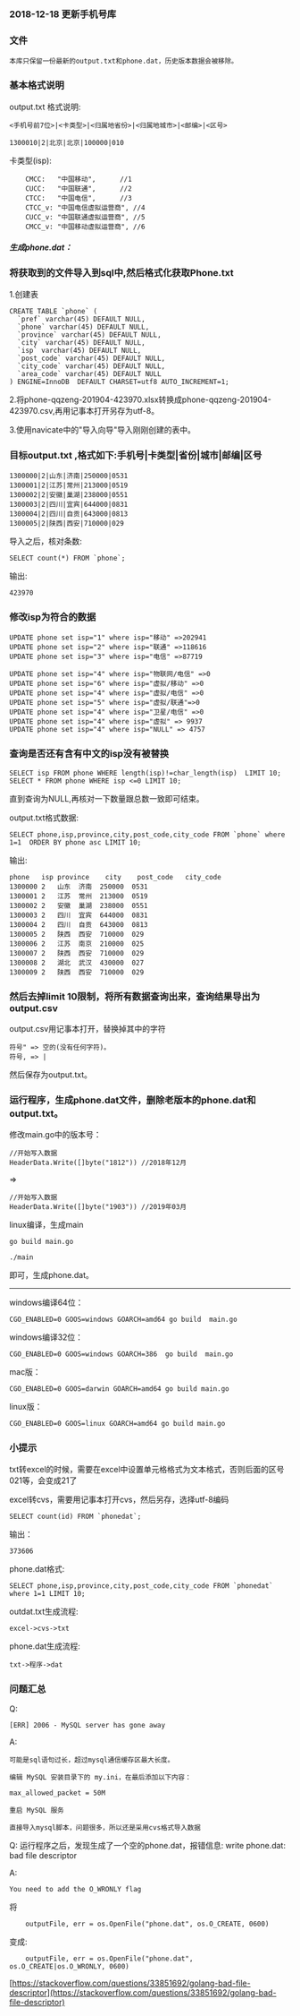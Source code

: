 ### 2018-12-18 更新手机号库


### 文件

	本库只保留一份最新的output.txt和phone.dat，历史版本数据会被移除。

### 基本格式说明

output.txt 格式说明:

	<手机号前7位>|<卡类型>|<归属地省份>|<归属地城市>|<邮编>|<区号>

	1300010|2|北京|北京|100000|010


卡类型(isp):

		CMCC:   "中国移动",      //1
		CUCC:   "中国联通",      //2
		CTCC:   "中国电信",      //3
		CTCC_v: "中国电信虚拟运营商", //4
		CUCC_v: "中国联通虚拟运营商", //5
		CMCC_v: "中国移动虚拟运营商", //6


##### 生成phone.dat：

### 将获取到的文件导入到sql中,然后格式化获取Phone.txt

1.创建表

	CREATE TABLE `phone` (
	  `pref` varchar(45) DEFAULT NULL,
	  `phone` varchar(45) DEFAULT NULL,
	  `province` varchar(45) DEFAULT NULL,
	  `city` varchar(45) DEFAULT NULL,
	  `isp` varchar(45) DEFAULT NULL,
	  `post_code` varchar(45) DEFAULT NULL,
	  `city_code` varchar(45) DEFAULT NULL,
	  `area_code` varchar(45) DEFAULT NULL
	) ENGINE=InnoDB  DEFAULT CHARSET=utf8 AUTO_INCREMENT=1;


2.将phone-qqzeng-201904-423970.xlsx转换成phone-qqzeng-201904-423970.csv,再用记事本打开另存为utf-8。

3.使用navicate中的"导入向导"导入刚刚创建的表中。



### 目标output.txt ,格式如下:手机号|卡类型|省份|城市|邮编|区号
	
	1300000|2|山东|济南|250000|0531
	1300001|2|江苏|常州|213000|0519
	1300002|2|安徽|巢湖|238000|0551
	1300003|2|四川|宜宾|644000|0831
	1300004|2|四川|自贡|643000|0813
	1300005|2|陕西|西安|710000|029


导入之后，核对条数:

	SELECT count(*) FROM `phone`;

输出:

	423970


### 修改isp为符合的数据

	UPDATE phone set isp="1" where isp="移动" =>202941
	UPDATE phone set isp="2" where isp="联通" =>118616
	UPDATE phone set isp="3" where isp="电信" =>87719

	UPDATE phone set isp="4" where isp="物联网/电信" =>0
	UPDATE phone set isp="6" where isp="虚拟/移动" =>0
	UPDATE phone set isp="4" where isp="虚拟/电信" =>0
	UPDATE phone set isp="5" where isp="虚拟/联通"=>0
	UPDATE phone set isp="4" where isp="卫星/电信" =>0
	UPDATE phone set isp="4" where isp="虚拟" => 9937
	UPDATE phone set isp="4" where isp="NULL" => 4757
	

### 查询是否还有含有中文的isp没有被替换

	SELECT isp FROM phone WHERE length(isp)!=char_length(isp)  LIMIT 10;
	SELECT * FROM phone WHERE isp <=0 LIMIT 10;
	
	
直到查询为NULL,再核对一下数量跟总数一致即可结束。


output.txt格式数据:

	SELECT phone,isp,province,city,post_code,city_code FROM `phone` where 1=1  ORDER BY phone asc LIMIT 10;

输出:

	phone	isp	province	city	post_code	city_code
	1300000	2	山东	济南	250000	0531
	1300001	2	江苏	常州	213000	0519
	1300002	2	安徽	巢湖	238000	0551
	1300003	2	四川	宜宾	644000	0831
	1300004	2	四川	自贡	643000	0813
	1300005	2	陕西	西安	710000	029
	1300006	2	江苏	南京	210000	025
	1300007	2	陕西	西安	710000	029
	1300008	2	湖北	武汉	430000	027
	1300009	2	陕西	西安	710000	029


### 然后去掉limit 10限制，将所有数据查询出来，查询结果导出为output.csv


output.csv用记事本打开，替换掉其中的字符


	符号" => 空的(没有任何字符)。
	符号, => |


然后保存为output.txt。



### 运行程序，生成phone.dat文件，删除老版本的phone.dat和output.txt。


修改main.go中的版本号：

	
	//开始写入数据
	HeaderData.Write([]byte("1812")) //2018年12月

=>

	//开始写入数据
	HeaderData.Write([]byte("1903")) //2019年03月



linux编译，生成main

	go build main.go

	./main

即可，生成phone.dat。

	






---

windows编译64位：

	CGO_ENABLED=0 GOOS=windows GOARCH=amd64 go build  main.go

windows编译32位：
	
	CGO_ENABLED=0 GOOS=windows GOARCH=386  go build  main.go

mac版：

	CGO_ENABLED=0 GOOS=darwin GOARCH=amd64 go build main.go

linux版：

	CGO_ENABLED=0 GOOS=linux GOARCH=amd64 go build main.go



### 小提示


txt转excel的时候，需要在excel中设置单元格格式为文本格式，否则后面的区号021等，会变成21了


excel转cvs，需要用记事本打开cvs，然后另存，选择utf-8编码


	SELECT count(id) FROM `phonedat`;

输出：

	373606
	

phone.dat格式:

	SELECT phone,isp,province,city,post_code,city_code FROM `phonedat` where 1=1 LIMIT 10;




outdat.txt生成流程:

	excel->cvs->txt

phone.dat生成流程:

	txt->程序->dat


### 问题汇总

Q:

	[ERR] 2006 - MySQL server has gone away


A:

	
	可能是sql语句过长，超过mysql通信缓存区最大长度。

	编辑 MySQL 安装目录下的 my.ini，在最后添加以下内容：

	max_allowed_packet = 50M

	重启 MySQL 服务

	直接导入mysql脚本，问题很多，所以还是采用cvs格式导入数据


Q:
	运行程序之后，发现生成了一个空的phone.dat，报错信息:
	write phone.dat: bad file descriptor

A:

	You need to add the O_WRONLY flag 

将

		outputFile, err = os.OpenFile("phone.dat", os.O_CREATE, 0600)

变成:

		outputFile, err = os.OpenFile("phone.dat", os.O_CREATE|os.O_WRONLY, 0600)

[https://stackoverflow.com/questions/33851692/golang-bad-file-descriptor](https://stackoverflow.com/questions/33851692/golang-bad-file-descriptor)